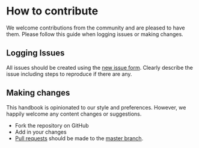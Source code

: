 # How to contribute

We welcome contributions from the community and are pleased to have them. Please follow this guide when logging issues or making changes.

## Logging Issues

All issues should be created using the [new issue form](https://github.com/bpxl-labs/redux-handbook/issues/new). Clearly describe the issue including steps to reproduce if there are any.

## Making changes

This handbook is opinionated to our style and preferences. However, we happily welcome any content changes or suggestions.

- Fork the repository on GitHub
- Add in your changes
- [Pull requests](http://help.github.com/send-pull-requests/) should be made to the [master branch](https://github.com/bpxl-labs/redux-handbook/tree/master).
